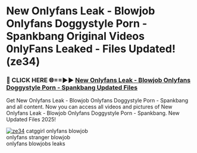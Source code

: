 # New Onlyfans Leak - Blowjob Onlyfans Doggystyle Porn - Spankbang Original Videos 0nlyFans Leaked - Files Updated! (ze34)

<h3>🔴 CLICK HERE 🌐==►► <a href="https://tinyurl.com/ms9xzufz" rel="nofollow">New Onlyfans Leak - Blowjob Onlyfans Doggystyle Porn - Spankbang Updated Files</a></h3>

Get New Onlyfans Leak - Blowjob Onlyfans Doggystyle Porn - Spankbang and all content. Now you can access all videos and pictures of New Onlyfans Leak - Blowjob Onlyfans Doggystyle Porn - Spankbang. New Updated Files 2025!

[![ze34](https://i.imgur.com/PQ7UWWw.gif)](https://tinyurl.com/ms9xzufz)
catggirl onlyfans blowjob<br>
onlyfans stranger blowjob<br>
onlyfans blowjobs leaks
